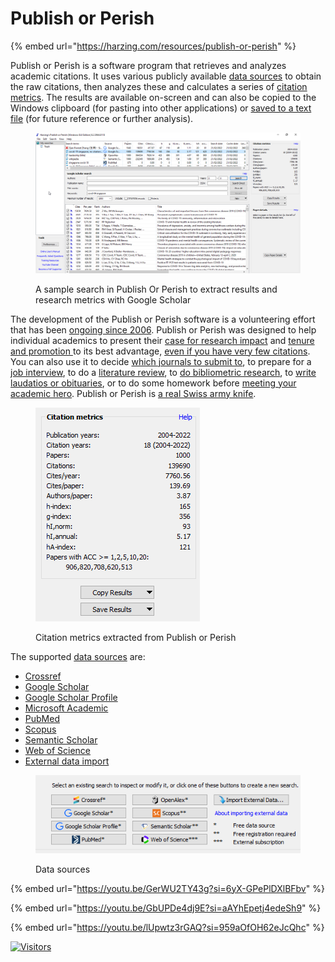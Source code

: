 # Publish or Perish

{% embed url="https://harzing.com/resources/publish-or-perish" %}

Publish or Perish is a software program that retrieves and analyzes academic citations. It uses various publicly available [data sources](https://harzing.com/resources/publish-or-perish/manual/using/data-sources) to obtain the raw citations, then analyzes these and calculates a series of [citation metrics](https://harzing.com/resources/publish-or-perish/manual/using/query-results/metrics). The results are available on-screen and can also be copied to the Windows clipboard (for pasting into other applications) or [saved to a text file](https://harzing.com/resources/publish-or-perish/manual/using/query-results/exporting) (for future reference or further analysis).

<figure><img src="../../.gitbook/assets/image (1) (1).png" alt="" width="563"><figcaption><p>A sample search in Publish Or Perish to extract results and research metrics with Google Scholar</p></figcaption></figure>

The development of the Publish or Perish software is a volunteering effort that has been [ongoing since 2006](https://harzing.com/blog/2016/10/publish-or-perish-version-5). Publish or Perish was designed to help individual academics to present their [case for research impact](https://harzing.com/blog/2016/07/how-to-make-your-case-for-impact) and [tenure and promotion ](https://harzing.com/blog/2016/11/presenting-your-case-for-tenure-or-promotion)to its best advantage, [even if you have very few citations](https://harzing.com/blog/2017/11/making-your-case-for-impact-if-you-have-few-citations). You can also use it to decide [which journals to submit to](https://harzing.com/blog/2016/12/where-to-submit-your-paper-which-journals-publish-on-your-topic), to prepare for a [job interview](https://harzing.com/blog/2017/01/want-to-impress-at-an-academic-job-interview), to do a [literature review](https://harzing.com/blog/2017/02/using-publish-or-perish-to-do-a-literature-review), to [do bibliometric research](https://harzing.com/blog/2017/08/running-the-ref-on-a-rainy-sunday-afternoon), to [write laudatios or obituaries](https://harzing.com/blog/2019/06/writing-laudations-or-obituaries), or to do some homework before [meeting your academic hero](https://harzing.com/blog/2016/09/meeting-an-official-guest-or-your-academic-hero). Publish or Perish is [a real Swiss army knife](https://harzing.com/blog/2017/01/publish-or-perish-general-search-a-swiss-army-knife).

<figure><img src="../../.gitbook/assets/image (1) (1) (1).png" alt=""><figcaption><p>Citation metrics extracted from Publish or Perish</p></figcaption></figure>

The supported [data sources](https://harzing.com/resources/publish-or-perish/manual/using/data-sources) are:

* [Crossref](https://harzing.com/resources/publish-or-perish/manual/using/data-sources/crossref)
* [Google Scholar](https://harzing.com/resources/publish-or-perish/manual/using/data-sources/google-scholar)
* [Google Scholar Profile](https://harzing.com/resources/publish-or-perish/manual/using/data-sources/google-scholar-profile)
* [Microsoft Academic](https://harzing.com/resources/publish-or-perish/manual/using/data-sources/microsoft-academic)
* [PubMed](https://harzing.com/resources/publish-or-perish/manual/using/data-sources/pubmed)
* [Scopus](https://harzing.com/resources/publish-or-perish/manual/using/data-sources/scopus)
* [Semantic Scholar](https://harzing.com/resources/publish-or-perish/manual/using/data-sources/semantic-scholar)
* [Web of Science](https://harzing.com/resources/publish-or-perish/manual/using/data-sources/web-of-science)
* [External data import](https://harzing.com/resources/publish-or-perish/manual/using/data-sources/imported-data-formats)

<figure><img src="../../.gitbook/assets/image (2).png" alt=""><figcaption><p>Data sources</p></figcaption></figure>

{% embed url="https://youtu.be/GerWU2TY43g?si=6yX-GPePlDXlBFbv" %}

{% embed url="https://youtu.be/GbUPDe4dj9E?si=aAYhEpetj4edeSh9" %}

{% embed url="https://youtu.be/lUpwtz3rGAQ?si=959aOfOH62eJcQhc" %}

[![Visitors](https://api.visitorbadge.io/api/visitors?path=https%3A%2F%2Fgithub.com%2Fdrshahizan\&labelColor=%23697689\&countColor=%23555555\&style=plastic)](https://visitorbadge.io/status?path=https%3A%2F%2Fgithub.com%2Fdrshahizan)
